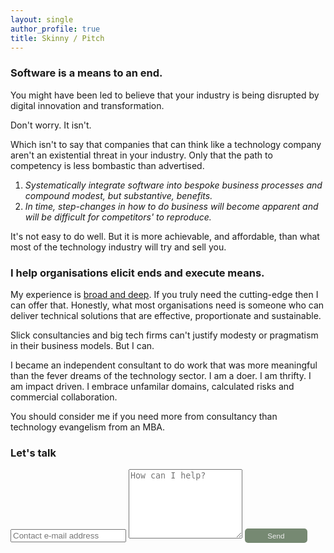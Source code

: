 ```yaml
---
layout: single
author_profile: true
title: Skinny / Pitch
---
```


### Software is a means to an end.

You might have been led to believe that your industry is being disrupted
by digital innovation and transformation.

Don't worry. It isn't. 

Which isn't to say that companies that can think like a technology company 
aren't an existential threat in your industry. Only that the path to competency 
is less bombastic than advertised.


1. *Systematically integrate software into bespoke business processes and
compound modest, but substantive, benefits.* 
2. *In time, step-changes in how to do business will become apparent and 
will be difficult for competitors' to reproduce.*

It's not easy to do well. But it is more achievable, and affordable, 
than what most of the technology industry will try and sell you.

### I help organisations elicit ends and execute means.

My experience is [broad and deep](https://www.linkedin.com/in/christopher-mcewan-850a0a62). 
If you truly need the cutting-edge then I can offer that. Honestly, what most organisations 
need is someone who can deliver technical solutions that are effective, proportionate and sustainable.

Slick consultancies and big tech firms can't justify modesty or pragmatism in their 
business models. But I can.  

I became an independent consultant to do work that was more meaningful than the fever 
dreams of the technology sector. I am a doer. I am thrifty. I am impact driven. 
I embrace unfamilar domains, calculated risks and commercial collaboration.

You should consider me if you need more from consultancy than technology evangelism from an MBA. 

### Let's talk

<form action="https://submit-form.com/j1CmLPsN" target="_self">
   <input type="text" name="email" placeholder="Contact e-mail address">
   <textarea name="message" placeholder="How can I help?" rows="7"></textarea>
   <button style="border-radius:5px;background-color:#768972;border:0px;font-size:smaller;padding:5px;color:#eeeeee;width:100px;" type="submit">Send</button>
</form>

